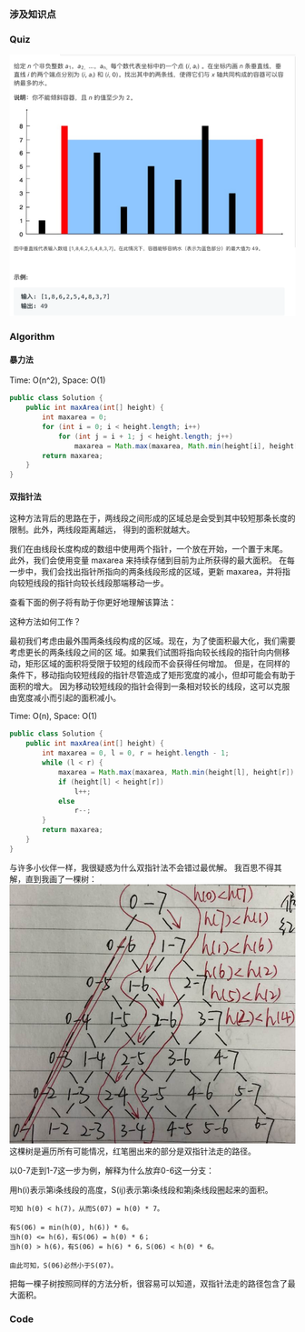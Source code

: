 ### 涉及知识点

### Quiz
![0011_quiz](N0011M_ContainerWithMostWater_01.png)

### Algorithm

#### 暴力法

Time: O(n^2), Space: O(1)
```java
public class Solution {
    public int maxArea(int[] height) {
        int maxarea = 0;
        for (int i = 0; i < height.length; i++)
            for (int j = i + 1; j < height.length; j++)
                maxarea = Math.max(maxarea, Math.min(height[i], height[j]) * (j - i));
        return maxarea;
    }
}
```

#### 双指针法

这种方法背后的思路在于，两线段之间形成的区域总是会受到其中较短那条长度的限制。此外，两线段距离越远，
得到的面积就越大。

我们在由线段长度构成的数组中使用两个指针，一个放在开始，一个置于末尾。 此外，我们会使用变量 maxarea 
来持续存储到目前为止所获得的最大面积。 在每一步中，我们会找出指针所指向的两条线段形成的区域，更新 
maxarea，并将指向较短线段的指针向较长线段那端移动一步。

查看下面的例子将有助于你更好地理解该算法：

这种方法如何工作？

最初我们考虑由最外围两条线段构成的区域。现在，为了使面积最大化，我们需要考虑更长的两条线段之间的区
域。如果我们试图将指向较长线段的指针向内侧移动，矩形区域的面积将受限于较短的线段而不会获得任何增加。
但是，在同样的条件下，移动指向较短线段的指针尽管造成了矩形宽度的减小，但却可能会有助于面积的增大。
因为移动较短线段的指针会得到一条相对较长的线段，这可以克服由宽度减小而引起的面积减小。


Time: O(n), Space: O(1)
```java
public class Solution {
    public int maxArea(int[] height) {
        int maxarea = 0, l = 0, r = height.length - 1;
        while (l < r) {
            maxarea = Math.max(maxarea, Math.min(height[l], height[r]) * (r - l));
            if (height[l] < height[r])
                l++;
            else
                r--;
        }
        return maxarea;
    }
}

```

与许多小伙伴一样，我很疑惑为什么双指针法不会错过最优解。 我百思不得其解，直到我画了一棵树： 
![N0011M_ContainerWithMostWater_02.jpg](N0011M_ContainerWithMostWater_02.jpg)
这棵树是遍历所有可能情况，红笔圈出来的部分是双指针法走的路径。

以0-7走到1-7这一步为例，解释为什么放弃0-6这一分支：

用h(i)表示第i条线段的高度，S(ij)表示第i条线段和第j条线段圈起来的面积。

```
可知 h(0) < h(7)，从而S(07) = h(0) * 7。

有S(06) = min(h(0), h(6)) * 6。
当h(0) <= h(6)，有S(06) = h(0) * 6；
当h(0) > h(6)，有S(06) = h(6) * 6，S(06) < h(0) * 6。

由此可知，S(06)必然小于S(07)。
```

把每一棵子树按照同样的方法分析，很容易可以知道，双指针法走的路径包含了最大面积。

### Code

```java

```